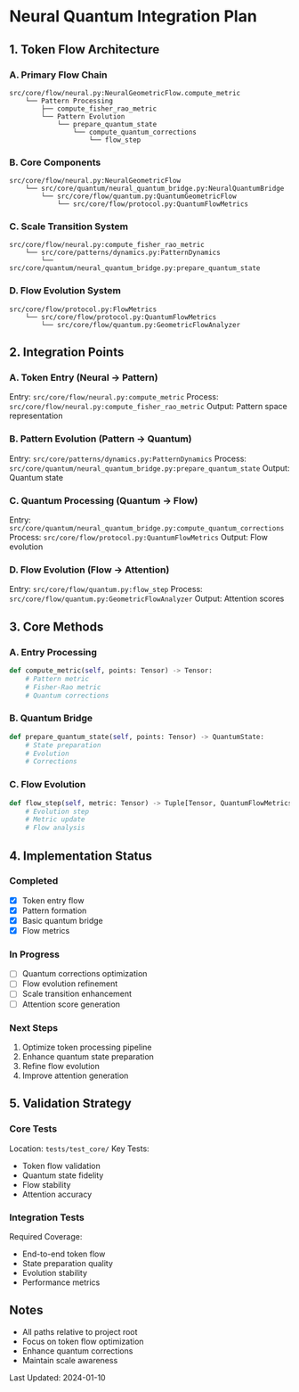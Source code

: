 # Neural Quantum Integration Plan

## 1. Token Flow Architecture

### A. Primary Flow Chain
```
src/core/flow/neural.py:NeuralGeometricFlow.compute_metric
    └── Pattern Processing
        ├── compute_fisher_rao_metric
        └── Pattern Evolution
            └── prepare_quantum_state
                └── compute_quantum_corrections
                    └── flow_step
```

### B. Core Components
```
src/core/flow/neural.py:NeuralGeometricFlow
    └── src/core/quantum/neural_quantum_bridge.py:NeuralQuantumBridge
        └── src/core/flow/quantum.py:QuantumGeometricFlow
            └── src/core/flow/protocol.py:QuantumFlowMetrics
```

### C. Scale Transition System
```
src/core/flow/neural.py:compute_fisher_rao_metric
    └── src/core/patterns/dynamics.py:PatternDynamics
        └── src/core/quantum/neural_quantum_bridge.py:prepare_quantum_state
```

### D. Flow Evolution System
```
src/core/flow/protocol.py:FlowMetrics
    └── src/core/flow/protocol.py:QuantumFlowMetrics
        └── src/core/flow/quantum.py:GeometricFlowAnalyzer
```

## 2. Integration Points

### A. Token Entry (Neural → Pattern)
Entry: `src/core/flow/neural.py:compute_metric`
Process: `src/core/flow/neural.py:compute_fisher_rao_metric`
Output: Pattern space representation

### B. Pattern Evolution (Pattern → Quantum)
Entry: `src/core/patterns/dynamics.py:PatternDynamics`
Process: `src/core/quantum/neural_quantum_bridge.py:prepare_quantum_state`
Output: Quantum state

### C. Quantum Processing (Quantum → Flow)
Entry: `src/core/quantum/neural_quantum_bridge.py:compute_quantum_corrections`
Process: `src/core/flow/protocol.py:QuantumFlowMetrics`
Output: Flow evolution

### D. Flow Evolution (Flow → Attention)
Entry: `src/core/flow/quantum.py:flow_step`
Process: `src/core/flow/quantum.py:GeometricFlowAnalyzer`
Output: Attention scores

## 3. Core Methods

### A. Entry Processing
```python
def compute_metric(self, points: Tensor) -> Tensor:
    # Pattern metric
    # Fisher-Rao metric
    # Quantum corrections
```

### B. Quantum Bridge
```python
def prepare_quantum_state(self, points: Tensor) -> QuantumState:
    # State preparation
    # Evolution
    # Corrections
```

### C. Flow Evolution
```python
def flow_step(self, metric: Tensor) -> Tuple[Tensor, QuantumFlowMetrics]:
    # Evolution step
    # Metric update
    # Flow analysis
```

## 4. Implementation Status

### Completed
- [x] Token entry flow
- [x] Pattern formation
- [x] Basic quantum bridge
- [x] Flow metrics

### In Progress
- [ ] Quantum corrections optimization
- [ ] Flow evolution refinement
- [ ] Scale transition enhancement
- [ ] Attention score generation

### Next Steps
1. Optimize token processing pipeline
2. Enhance quantum state preparation
3. Refine flow evolution
4. Improve attention generation

## 5. Validation Strategy

### Core Tests
Location: `tests/test_core/`
Key Tests:
- Token flow validation
- Quantum state fidelity
- Flow stability
- Attention accuracy

### Integration Tests
Required Coverage:
- End-to-end token flow
- State preparation quality
- Evolution stability
- Performance metrics

## Notes
- All paths relative to project root
- Focus on token flow optimization
- Enhance quantum corrections
- Maintain scale awareness

Last Updated: 2024-01-10